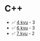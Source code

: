 # C++
* :white_check_mark: [4 kyu](/codewars/solutions/c%2B%2B/4%20kyu) - 3
* :white_check_mark: [6 kyu](/codewars/solutions/c%2B%2B/6%20kyu) - 3
* :white_check_mark: [7 kyu](/codewars/solutions/c%2B%2B/7%20kyu) - 2